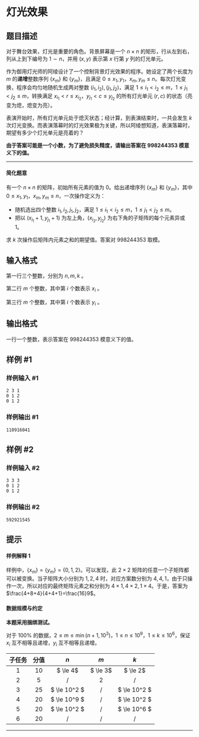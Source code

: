 # 灯光效果

## 题目描述

对于舞台效果，灯光是重要的角色。背景屏幕是一个 $n \times n$ 的矩形，行从左到右，列从上到下编号为 $1\sim n$，并用 $(x,y)$ 表示第 $x$ 行第 $y$ 列的灯光单元。

作为御用灯光师的阿绫设计了一个控制背景灯光效果的程序。她设定了两个长度为 $m$ 的**递增**整数序列 $\{x_m\}$ 和 $\{y_m\}$，且满足 $0\le x_1,y_1$，$x_m,y_m\le n$。每次灯光变换，程序会均匀地随机生成两对整数 $(i_1,i_2),(j_1,j_2)$，满足 $1\le i_1<i_2\le m$，$1\le j_1<j_2\le m$，转换满足 $x_{i_1}<r\le x_{i_2}$，$y_{j_1}<c\le y_{j_2}$ 的所有灯光单元 $(r,c)$ 的状态（亮变为熄，熄变为亮）。

表演开始时，所有灯光单元处于熄灭状态；经计算，到表演结束时，一共会发生 $k$ 次灯光变换。而表演落幕时的灯光效果极为关键，所以阿绫想知道，表演落幕时，期望有多少个灯光单元是亮着的？

**由于答案可能是一个小数，为了避免损失精度，请输出答案在 $998244353$ 模意义下的值。**

------------

#### 简化题意

有一个 $n\times n$ 的矩阵，初始所有元素的值为 $0$。给出递增序列 $\{x_m\}$ 和 $\{y_m\}$，其中 $0\le x_1,y_1$，$x_m,y_m\le n$，一次操作定义为：

- 随机选出四个整数 $i_1,i_2,j_1,j_2$，满足 $1\le i_1<i_2\le m$，$1\le j_1<j_2\le m$。
- 把以 $(x_{i_1}+1,y_{j_1}+1)$ 为左上角，$(x_{i_2},y_{j_2})$ 为右下角的子矩阵的每个元素异或 $1$。

求 $k$ 次操作后矩阵内元素之和的期望值。答案对 $998244353$ 取模。

## 输入格式

第一行三个整数，分别为 $n,m,k$ 。

第二行 $m$ 个整数，其中第 $i$ 个数表示 $x_i$ 。

第三行 $m$ 个整数，其中第 $i$ 个数表示 $y_i$ 。



## 输出格式

一行一个整数，表示答案在 $998244353$ 模意义下的值。

## 样例 #1

### 样例输入 #1
```
2 3 1
0 1 2
0 1 2
```

### 样例输出 #1

```
110916041
```

## 样例 #2

### 样例输入 #2
```
3 3 3
0 1 2
0 1 2
```

### 样例输出 #2

```
592921545
```

## 提示

#### 样例解释 1

样例中，$\{x_m\}=\{y_m\}=\{0,1,2\}$。可以发现，此 $2\times 2$ 矩阵的任意一个子矩阵都可以被变换。当子矩阵大小分别为 $1,2,4$ 时，对应方案数分别为 $4,4,1$，由于只操作一次，所以对应的最终矩阵元素之和分别为 $4\times1,4\times2,1\times 4$。于是，答案为 $\frac{4+8+4}{4+4+1}=\frac{16}9$。

#### 数据规模与约定  

**本题采用捆绑测试。**

对于 $100\%$ 的数据，$2\le m\le \min(n+1,10^3)$，$1\le n\le10^9$，$1\le k\le 10^6$，保证 $x_i$ 互不相等且递增，$y_i$ 互不相等且递增。

| 子任务 | 分值 |     $n$      |   $m$    |     $k$      |
| :----: | :--: | :----------: | :------: | :----------: |
|   1    |  10  |   $ \le 4$   | $ \le 3$ |   $ \le 2$   |
|   2    |  5   |      /       |   $2$    |      /       |
|   3    |  25  | $ \le 10^2 $ |    /     | $ \le 10^2 $ |
|   4    |  20  | $ \le 10^9 $ |    /     | $ \le 10^2 $ |
|   5    |  20  | $ \le 10^2 $ |    /     | $ \le 10^6 $ |
|   6    |  20  |      /       |    /     |      /       |





------------

